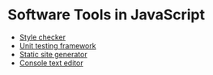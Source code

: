 # Software Tools in JavaScript

-   [Style checker](./style-checker.md)
-   [Unit testing framework](./unit-testing-framework.md)
-   [Static site generator](./static-site-generator.md)
-   [Console text editor](./console-text-editor.md)
